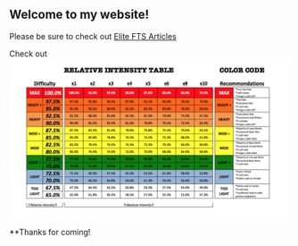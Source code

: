 ## Welcome to my website!
Please be sure to check out [Elite FTS Articles](https://www.elitefts.com/)

Check out <img src="Prilepin Relative Intensity Chart.png">

**Thanks for coming! 
